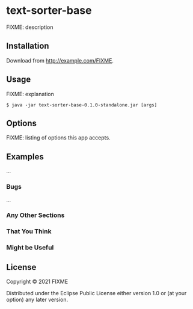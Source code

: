 # text-sorter-base

FIXME: description

## Installation

Download from http://example.com/FIXME.

## Usage

FIXME: explanation

    $ java -jar text-sorter-base-0.1.0-standalone.jar [args]

## Options

FIXME: listing of options this app accepts.

## Examples

...

### Bugs

...

### Any Other Sections
### That You Think
### Might be Useful

## License

Copyright © 2021 FIXME

Distributed under the Eclipse Public License either version 1.0 or (at
your option) any later version.
